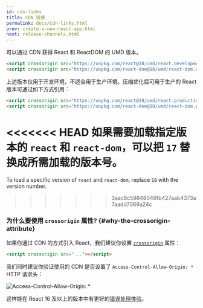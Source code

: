 ```yaml
---
id: cdn-links
title: CDN 链接
permalink: docs/cdn-links.html
prev: create-a-new-react-app.html
next: release-channels.html
---
```


可以通过 CDN 获得 React 和 ReactDOM 的 UMD 版本。

```html
<script crossorigin src="https://unpkg.com/react@18/umd/react.development.js"></script>
<script crossorigin src="https://unpkg.com/react-dom@18/umd/react-dom.development.js"></script>
```

上述版本仅用于开发环境，不适合用于生产环境。压缩优化后可用于生产的 React 版本可通过如下方式引用：

```html
<script crossorigin src="https://unpkg.com/react@18/umd/react.production.min.js"></script>
<script crossorigin src="https://unpkg.com/react-dom@18/umd/react-dom.production.min.js"></script>
```

<<<<<<< HEAD
如果需要加载指定版本的 `react` 和 `react-dom`，可以把 `17` 替换成所需加载的版本号。
=======
To load a specific version of `react` and `react-dom`, replace `18` with the version number.
>>>>>>> 3aac8c59848046fb427aab4373a7aadd7069a24c

### 为什么要使用 `crossorigin` 属性? {#why-the-crossorigin-attribute}

如果你通过 CDN 的方式引入 React，我们建议你设置 [`crossorigin`](https://developer.mozilla.org/en-US/docs/Web/HTML/CORS_settings_attributes) 属性：

```html
<script crossorigin src="..."></script>
```

我们同时建议你验证使用的 CDN 是否设置了 `Access-Control-Allow-Origin: *` HTTP 请求头：

![Access-Control-Allow-Origin: *](../images/docs/cdn-cors-header.png)

这样能在 React 16 及以上的版本中有更好的[错误处理体验](/blog/2017/07/26/error-handling-in-react-16.html)。
